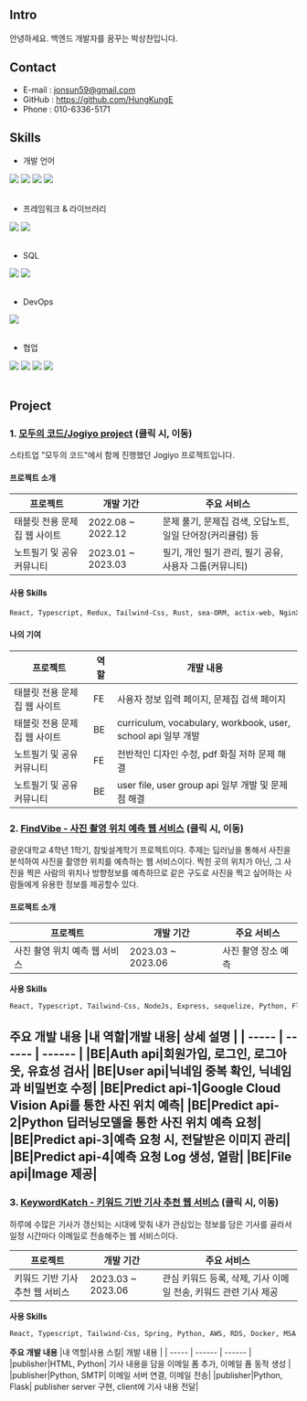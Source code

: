 ## Intro
안녕하세요. 백엔드 개발자를 꿈꾸는 박상찬입니다.

## Contact

- E-mail : jonsun59@gmail.com
- GitHub : https://github.com/HungKungE
- Phone : 010-6336-5171

## Skills
- 개발 언어
<div>
  <img src="https://img.shields.io/badge/JavaScript-F7DF1E?style=for-the-badge&logo=javascript&logoColor=white">
  <img src="https://img.shields.io/badge/Typescript-3178C6?style=for-the-badge&logo=typescript&logoColor=white">
  <img src="https://img.shields.io/badge/Rust-000000?style=for-the-badge&logo=rust&logoColor=white">
  <img src="https://img.shields.io/badge/python-3776AB?style=for-the-badge&logo=python&logoColor=white"> 
</div>
</br>

- 프레임워크 & 라이브러리
<div>
  <img src="https://img.shields.io/badge/react-61DAFB?style=for-the-badge&logo=react&logoColor=black"> 
  <img src="https://img.shields.io/badge/Express-339933?style=for-the-badge&logo=Node.js&logoColor=white">
</div>
</br>

- SQL
<div>
  <img src="https://img.shields.io/badge/mysql-4479A1?style=for-the-badge&logo=mysql&logoColor=white">
  <img src="https://img.shields.io/badge/postgresql-4169E1?style=for-the-badge&logo=postgresql&logoColor=white">
</div>
</br>

- DevOps
<div>
  <img src="https://img.shields.io/badge/aws-232F3E?style=for-the-badge&logo=amazon&logoColor=white">
</div>
</br>

- 협업
<div>
  <img src="https://img.shields.io/badge/github-181717?style=for-the-badge&logo=github&logoColor=white">
  <img src="https://img.shields.io/badge/docs-4285F4?style=for-the-badge&logo=google&logoColor=white">
  <img src="https://img.shields.io/badge/sheets-34A853?style=for-the-badge&logo=google&logoColor=white">
  <img src="https://img.shields.io/badge/figma-F24E1E?style=for-the-badge&logo=figma&logoColor=white">
</div>
</br>

## Project

### 1. [모두의 코드/Jogiyo project](https://github.com/HungKungE/Jogiyo-project) (클릭 시, 이동)

스타트업 "모두의 코드"에서 함께 진행했던 Jogiyo 프로젝트입니다.
</br>

#### 프로젝트 소개

| 프로젝트 | 개발 기간 | 주요 서비스 |
| ------ | ------ | ----- |
| 태블릿 전용 문제집 웹 사이트 | 2022.08 ~ 2022.12  | 문제 풀기, 문제집 검색, 오답노트, 일일 단어장(커리큘럼) 등 |
| 노트필기 및 공유 커뮤니티 | 2023.01 ~ 2023.03 | 필기, 개인 필기 관리, 필기 공유, 사용자 그룹(커뮤니티) |

#### 사용 Skills
```sh
React, Typescript, Redux, Tailwind-Css, Rust, sea-ORM, actix-web, NginX, PostgreSQL, Docker...
```
#### 나의 기여

| 프로젝트 | 역할 | 개발 내용 |
| ------ | ------ | ----- |
| 태블릿 전용 문제집 웹 사이트 | FE | 사용자 정보 입력 페이지, 문제집 검색 페이지 |
| 태블릿 전용 문제집 웹 사이트 | BE | curriculum, vocabulary, workbook, user, school api 일부 개발 |
| 노트필기 및 공유 커뮤니티 | FE | 전반적인 디자인 수정, pdf 화질 저하 문제 해결 |
| 노트필기 및 공유 커뮤니티 | BE | user file, user group api 일부 개발 및 문제점 해결 |

### 2. [FindVibe - 사진 촬영 위치 예측 웹 서비스](https://github.com/HungKungE/FINDVIBE) (클릭 시, 이동)

광운대학교 4학년 1학기, 참빛설계학기 프로젝트이다.
주제는 딥러닝을 통해서 사진을 분석하여 사진을 촬영한 위치를 예측하는 웹 서비스이다.
찍힌 곳의 위치가 아닌, 그 사진을 찍은 사람의 위치나 방향정보를 예측하므로 같은 구도로 사진을 찍고 싶어하는 사람들에게 유용한 정보를 제공할수 있다.

#### 프로젝트 소개

| 프로젝트 | 개발 기간 | 주요 서비스 |
| ------ | ------ | ----- |
| 사진 촬영 위치 예측 웹 서비스 | 2023.03 ~ 2023.06  | 사진 촬영 장소 예측 | 

**사용 Skills**
```sh
React, Typescript, Tailwind-Css, NodeJs, Express, sequelize, Python, Flask, MySQL, AWS, Docker
```

**주요 개발 내용**
|내 역할|개발 내용| 상세 설명 |
| ----- | ------ | ------ |
|BE|Auth api|회원가입, 로그인, 로그아웃, 유효성 검사|
|BE|User api|닉네임 중복 확인, 닉네임과 비밀번호 수정|
|BE|Predict api-1|Google Cloud Vision Api를 통한 사진 위치 예측|
|BE|Predict api-2|Python 딥러닝모델을 통한 사진 위치 예측 요청|
|BE|Predict api-3|예측 요청 시, 전달받은 이미지 관리|
|BE|Predict api-4|예측 요청 Log 생성, 열람|
|BE|File api|Image 제공|
---

### 3. [KeywordKatch - 키워드 기반 기사 추천 웹 서비스](https://github.com/HungKungE/KeywordKatch-Publisher) (클릭 시, 이동)
하루에 수많은 기사가 갱신되는 시대에 맞춰
내가 관심있는 정보를 담은 기사를 골라서 일정 시간마다 이메일로 전송해주는 웹 서비스이다.

| 프로젝트 | 개발 기간 | 주요 서비스 |
| ------ | ------ | ----- |
| 키워드 기반 기사 추천 웹 서비스 | 2023.03 ~ 2023.06  | 관심 키워드 등록, 삭제, 기사 이메일 전송, 키워드 관련 기사 제공 | 


**사용 Skills**
```sh
React, Typescript, Tailwind-Css, Spring, Python, AWS, RDS, Docker, MSA
```

**주요 개발 내용**
|내 역할|사용 스킬| 개발 내용 |
| ----- | ------ | ------ |
|publisher|HTML, Python| 기사 내용을 담을 이메일 폼 추가, 이메일 폼 동적 생성 |
|publisher|Python, SMTP| 이메일 서버 연결, 이메일 전송|
|publisher|Python, Flask| publisher server 구현, client에 기사 내용 전달|

